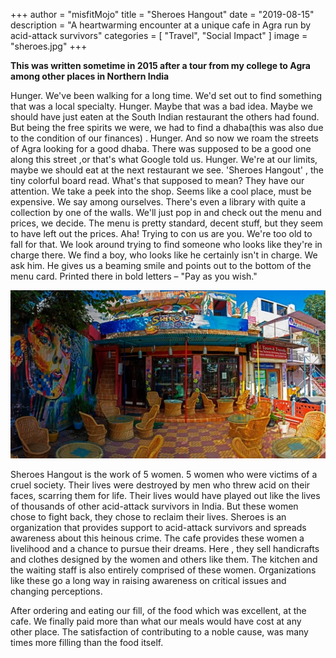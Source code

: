 +++
author = "misfitMojo"
title = "Sheroes Hangout"
date = "2019-08-15"
description = "A heartwarming encounter at a unique cafe in Agra run by acid-attack survivors"
categories = [
    "Travel",
    "Social Impact"
]
image = "sheroes.jpg"
+++

**This was written sometime in 2015 after a tour from my college to Agra among other places in Northern India**

Hunger. We've been walking for a long time. We'd set out to find something that was a local specialty. Hunger. Maybe that was a bad idea. Maybe we should have just eaten at the South Indian restaurant the others had found. But being the free spirits we were, we had to find a dhaba(this was also due to the condition of our finances) . Hunger. And so now we roam the streets of Agra looking for a good dhaba. There was supposed to be a good one along this street ,or that's what Google told us. Hunger. We're at our limits, maybe we should eat at the next restaurant we see. 'Sheroes Hangout' , the tiny colorful board read. What's that supposed to mean? They have our attention. We take a peek into the shop. Seems like a cool place, must be expensive. We say among ourselves. There's even a library with quite a collection by one of the walls. We'll just pop in and check out the menu and prices, we decide. The menu is pretty standard, decent stuff, but they seem to have left out the prices. Aha! Trying to con us are you. We're too old to fall for that. We look around trying to find someone who looks like they're in charge there. We find a boy, who looks like he certainly isn't in charge. We ask him. He gives us a beaming smile and points out to the bottom of the menu card. Printed there in bold letters – "Pay as you wish."

![Sheroes Hangout Cafe](sheroes.jpg)

Sheroes Hangout is the work of 5 women. 5 women who were victims of a cruel society. Their lives were destroyed by men who threw acid on their faces, scarring them for life. Their lives would have played out like the lives of thousands of other acid-attack survivors in India. But these women chose to fight back, they chose to reclaim their lives. Sheroes is an organization that provides support to acid-attack survivors and spreads awareness about this heinous crime. The cafe provides these women a livelihood and a chance to pursue their dreams. Here , they sell handicrafts and clothes designed by the women and others like them. The kitchen and the waiting staff is also entirely comprised of these women. Organizations like these go a long way in raising awareness on critical issues and changing perceptions.

After ordering and eating our fill, of the food which was excellent, at the cafe. We finally paid more than what our meals would have cost at any other place. The satisfaction of contributing to a noble cause, was many times more filling than the food itself.